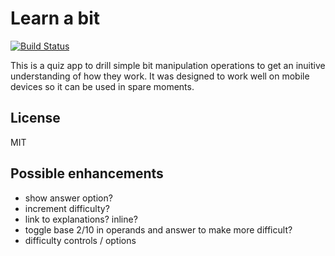 # Learn a bit
[![Build Status](https://travis-ci.org/btbright/learn-a-bit.svg?branch=master)](https://travis-ci.org/btbright/learn-a-bit)

This is a quiz app to drill simple bit manipulation operations to get an inuitive understanding of how they work. It was designed to work well on mobile devices so it can be used in spare moments.

## License
MIT

## Possible enhancements
- show answer option?
- increment difficulty?
- link to explanations? inline?
- toggle base 2/10 in operands and answer to make more difficult?
- difficulty controls / options